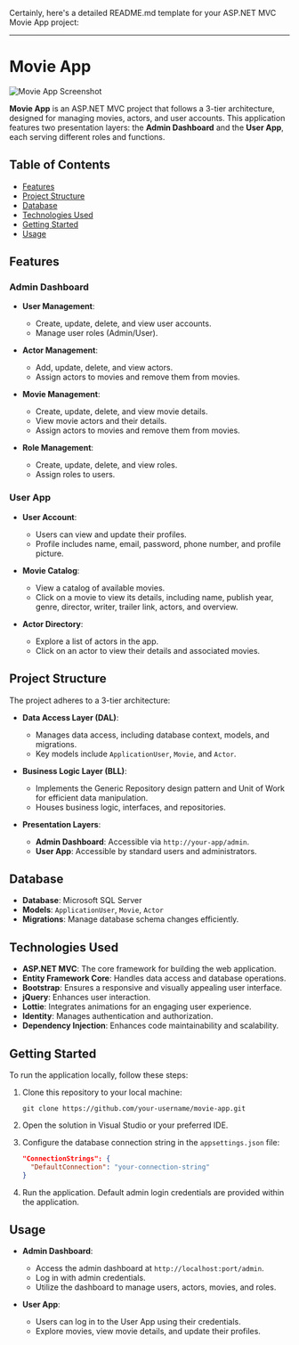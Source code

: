 Certainly, here's a detailed README.md template for your ASP.NET MVC Movie App project:

---

# Movie App

![Movie App Screenshot](path/to/screenshot.png)

**Movie App** is an ASP.NET MVC project that follows a 3-tier architecture, designed for managing movies, actors, and user accounts. This application features two presentation layers: the **Admin Dashboard** and the **User App**, each serving different roles and functions.

## Table of Contents

- [Features](#features)
- [Project Structure](#project-structure)
- [Database](#database)
- [Technologies Used](#technologies-used)
- [Getting Started](#getting-started)
- [Usage](#usage)

## Features

### Admin Dashboard

- **User Management**:
  - Create, update, delete, and view user accounts.
  - Manage user roles (Admin/User).

- **Actor Management**:
  - Add, update, delete, and view actors.
  - Assign actors to movies and remove them from movies.

- **Movie Management**:
  - Create, update, delete, and view movie details.
  - View movie actors and their details.
  - Assign actors to movies and remove them from movies.

- **Role Management**:
  - Create, update, delete, and view roles.
  - Assign roles to users.

### User App

- **User Account**:
  - Users can view and update their profiles.
  - Profile includes name, email, password, phone number, and profile picture.

- **Movie Catalog**:
  - View a catalog of available movies.
  - Click on a movie to view its details, including name, publish year, genre, director, writer, trailer link, actors, and overview.

- **Actor Directory**:
  - Explore a list of actors in the app.
  - Click on an actor to view their details and associated movies.

## Project Structure

The project adheres to a 3-tier architecture:

- **Data Access Layer (DAL)**:
  - Manages data access, including database context, models, and migrations.
  - Key models include `ApplicationUser`, `Movie`, and `Actor`.

- **Business Logic Layer (BLL)**:
  - Implements the Generic Repository design pattern and Unit of Work for efficient data manipulation.
  - Houses business logic, interfaces, and repositories.

- **Presentation Layers**:
  - **Admin Dashboard**: Accessible via `http://your-app/admin`.
  - **User App**: Accessible by standard users and administrators.

## Database

- **Database**: Microsoft SQL Server
- **Models**: `ApplicationUser`, `Movie`, `Actor`
- **Migrations**: Manage database schema changes efficiently.

## Technologies Used

- **ASP.NET MVC**: The core framework for building the web application.
- **Entity Framework Core**: Handles data access and database operations.
- **Bootstrap**: Ensures a responsive and visually appealing user interface.
- **jQuery**: Enhances user interaction.
- **Lottie**: Integrates animations for an engaging user experience.
- **Identity**: Manages authentication and authorization.
- **Dependency Injection**: Enhances code maintainability and scalability.

## Getting Started

To run the application locally, follow these steps:

1. Clone this repository to your local machine:

   ```shell
   git clone https://github.com/your-username/movie-app.git
   ```

2. Open the solution in Visual Studio or your preferred IDE.

3. Configure the database connection string in the `appsettings.json` file:

   ```json
   "ConnectionStrings": {
     "DefaultConnection": "your-connection-string"
   }
   ```

4. Run the application. Default admin login credentials are provided within the application.

## Usage

- **Admin Dashboard**:
  - Access the admin dashboard at `http://localhost:port/admin`.
  - Log in with admin credentials.
  - Utilize the dashboard to manage users, actors, movies, and roles.

- **User App**:
  - Users can log in to the User App using their credentials.
  - Explore movies, view movie details, and update their profiles.

